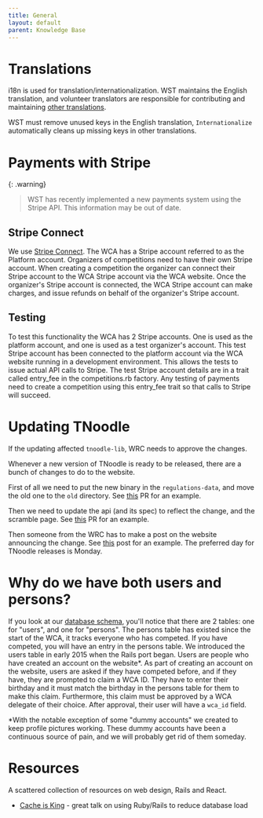 ```yaml
---
title: General
layout: default
parent: Knowledge Base
---
```


# Translations

i18n is used for translation/internationalization. WST maintains the English translation, and volunteer translators are responsible for contributing and maintaining [other translations](/guides/translating_the_website).

WST must remove unused keys in the English translation, `Internationalize` automatically cleans up missing keys in other translations. 

# Payments with Stripe

{: .warning}
> WST has recently implemented a new payments system using the Stripe API. This information may be out of date.

## Stripe Connect
We use [Stripe Connect](https://stripe.com/docs/connect). The WCA has a Stripe account referred to as the Platform account. Organizers of competitions need to have their own Stripe account. When creating a competition the organizer can connect their Stripe account to the WCA Stripe account via the WCA website. Once the organizer's Stripe account is connected, the WCA Stripe account can make charges, and issue refunds on behalf of the organizer's Stripe account.

## Testing
To test this functionality the WCA has 2 Stripe accounts. One is used as the platform account, and one is used as a test organizer's account. This test Stripe account has been connected to the platform account via the WCA website running in a development environment. This allows the tests to issue actual API calls to Stripe. The test Stripe account details are in a trait called entry_fee in the competitions.rb factory. Any testing of payments need to create a competition using this entry_fee trait so that calls to Stripe will succeed.


# Updating TNoodle

If the updating affected `tnoodle-lib`, WRC needs to approve the changes.

Whenever a new version of TNoodle is ready to be released, there are a bunch of changes to do to the website.

First of all we need to put the new binary in the `regulations-data`, and move the old one to the `old` directory. See [this](https://github.com/thewca/worldcubeassociation.org/pull/938) PR for an example.

Then we need to update the api (and its spec) to reflect the change, and the scramble page. See [this](https://github.com/thewca/worldcubeassociation.org/pull/939/files) PR for an example.

Then someone from the WRC has to make a post on the website announcing the change. See [this](https://www.worldcubeassociation.org/posts/tnoodle-0-11-3) post for an example.
The preferred day for TNoodle releases is Monday.


# Why do we have both users and persons? 

If you look at our [database schema](https://github.com/thewca/worldcubeassociation.org/blob/master/WcaOnRails/db/structure.sql), you'll notice that there are 2 tables: one for "users", and one for "persons". The persons table has existed since the start of the WCA, it tracks everyone who has competed. If you have competed, you will have an entry in the persons table. We introduced the users table in early 2015 when the Rails port began. Users are people who have created an account on the website*. As part of creating an account on the website, users are asked if they have competed before, and if they have, they are prompted to claim a WCA ID. They have to enter their birthday and it must match the birthday in the persons table for them to make this claim. Furthermore, this claim must be approved by a WCA delegate of their choice. After approval, their user will have a `wca_id` field.


*With the notable exception of some "dummy accounts" we created to keep profile pictures working. These dummy accounts have been a continuous source of pain, and we will probably get rid of them someday.

# Resources

A scattered collection of resources on web design, Rails and React.

- [Cache is King](https://www.youtube.com/watch?v=yN1rGZbwn9k) - great talk on using Ruby/Rails to reduce database load 
